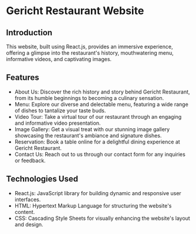 # Gericht Restaurant Website

## Introduction

This website, built using React.js, provides an immersive experience, offering a glimpse into the restaurant's history, mouthwatering menu, informative videos, and captivating images.

## Features

- About Us: Discover the rich history and story behind Gericht Restaurant, from its humble beginnings to becoming a culinary sensation.
- Menu: Explore our diverse and delectable menu, featuring a wide range of dishes to tantalize your taste buds.
- Video Tour: Take a virtual tour of our restaurant through an engaging and informative video presentation.
- Image Gallery: Get a visual treat with our stunning image gallery showcasing the restaurant's ambiance and signature dishes.
- Reservation: Book a table online for a delightful dining experience at Gericht Restaurant.
- Contact Us: Reach out to us through our contact form for any inquiries or feedback.

## Technologies Used

- React.js: JavaScript library for building dynamic and responsive user interfaces.
- HTML: Hypertext Markup Language for structuring the website's content.
- CSS: Cascading Style Sheets for visually enhancing the website's layout and design.
